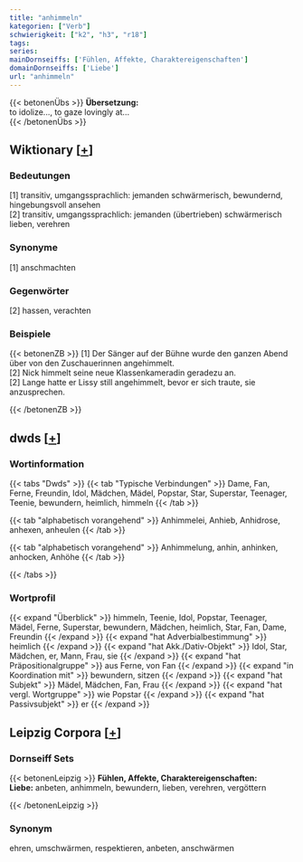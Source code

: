 ```yaml
---
title: "anhimmeln"
kategorien: ["Verb"]
schwierigkeit: ["k2", "h3", "r18"]
tags:
series:
mainDornseiffs: ['Fühlen, Affekte, Charaktereigenschaften']
domainDornseiffs: ['Liebe']
url: "anhimmeln"
---
```


{{< betonenÜbs >}}
**Übersetzung:**  
to idolize..., to gaze lovingly at...  
{{< /betonenÜbs >}}

## Wiktionary [[+](https://de.wiktionary.org/wiki/anhimmeln)]

### Bedeutungen
[1] transitiv, umgangssprachlich: jemanden schwärmerisch, bewundernd, hingebungsvoll ansehen  
[2] transitiv, umgangssprachlich: jemanden (übertrieben) schwärmerisch lieben, verehren  

### Synonyme
[1] anschmachten  

### Gegenwörter
[2] hassen, verachten  

### Beispiele
{{< betonenZB >}}
[1] Der Sänger auf der Bühne wurde den ganzen Abend über von den Zuschauerinnen angehimmelt.  
[2] Nick himmelt seine neue Klassenkameradin geradezu an.  
[2] Lange hatte er Lissy still angehimmelt, bevor er sich traute, sie anzusprechen.  

{{< /betonenZB >}}


## dwds [[+](https://www.dwds.de/wb/anhimmeln)]

### Wortinformation
{{< tabs "Dwds" >}}
{{< tab "Typische Verbindungen" >}}
Dame, Fan, Ferne, Freundin, Idol, Mädchen, Mädel, Popstar, Star, Superstar, Teenager, Teenie, bewundern, heimlich, himmeln
{{< /tab >}}

{{< tab "alphabetisch vorangehend" >}}
Anhimmelei, Anhieb, Anhidrose, anhexen, anheulen
{{< /tab >}}

{{< tab "alphabetisch vorangehend" >}}
Anhimmelung, anhin, anhinken, anhocken, Anhöhe
{{< /tab >}}

{{< /tabs >}}

### Wortprofil
{{< expand "Überblick" >}} himmeln, Teenie, Idol, Popstar, Teenager, Mädel, Ferne, Superstar, bewundern, Mädchen, heimlich, Star, Fan, Dame, Freundin {{< /expand >}}
{{< expand "hat Adverbialbestimmung" >}} heimlich {{< /expand >}}
{{< expand "hat Akk./Dativ-Objekt" >}} Idol, Star, Mädchen, er, Mann, Frau, sie {{< /expand >}}
{{< expand "hat Präpositionalgruppe" >}} aus Ferne, von Fan {{< /expand >}}
{{< expand "in Koordination mit" >}} bewundern, sitzen {{< /expand >}}
{{< expand "hat Subjekt" >}} Mädel, Mädchen, Fan, Frau {{< /expand >}}
{{< expand "hat vergl. Wortgruppe" >}} wie Popstar {{< /expand >}}
{{< expand "hat Passivsubjekt" >}} er {{< /expand >}}

## Leipzig Corpora [[+](https://corpora.uni-leipzig.de/en/res?word=anhimmeln&corpusId=deu_newscrawl-public_2018)]

### Dornseiff Sets
{{< betonenLeipzig >}}
**Fühlen, Affekte, Charaktereigenschaften:**  
**Liebe:** anbeten, anhimmeln, bewundern, lieben, verehren, vergöttern  

{{< /betonenLeipzig >}}

### Synonym
ehren, umschwärmen, respektieren, anbeten, anschwärmen

